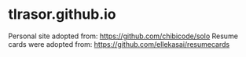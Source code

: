 # tlrasor.github.io
Personal site adopted from: https://github.com/chibicode/solo
Resume cards were adopted from: https://github.com/ellekasai/resumecards